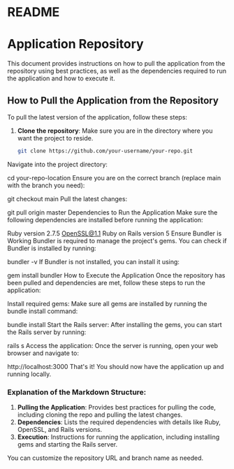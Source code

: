 # README

# Application Repository

This document provides instructions on how to pull the application from the repository using best practices, as well as the dependencies required to run the application and how to execute it.

## How to Pull the Application from the Repository

To pull the latest version of the application, follow these steps:

1. **Clone the repository**: 
   Make sure you are in the directory where you want the project to reside.
   ```bash
   git clone https://github.com/your-username/your-repo.git
Navigate into the project directory:

cd your-repo-location
Ensure you are on the correct branch (replace main with the branch you need):

git checkout main
Pull the latest changes:

git pull origin master
Dependencies to Run the Application
Make sure the following dependencies are installed before running the application:

Ruby version 2.7.5
OpenSSL@1.1
Ruby on Rails version 5
Ensure Bundler is Working
Bundler is required to manage the project's gems. You can check if Bundler is installed by running:

bundler -v
If Bundler is not installed, you can install it using:

gem install bundler
How to Execute the Application
Once the repository has been pulled and dependencies are met, follow these steps to run the application:

Install required gems: Make sure all gems are installed by running the bundle install command:

bundle install
Start the Rails server: After installing the gems, you can start the Rails server by running:

rails s
Access the application: Once the server is running, open your web browser and navigate to:

http://localhost:3000
That's it! You should now have the application up and running locally.


### Explanation of the Markdown Structure:
1. **Pulling the Application**: Provides best practices for pulling the code, including cloning the repo and pulling the latest changes.
2. **Dependencies**: Lists the required dependencies with details like Ruby, OpenSSL, and Rails versions.
3. **Execution**: Instructions for running the application, including installing gems and starting the Rails server.

You can customize the repository URL and branch name as needed.





